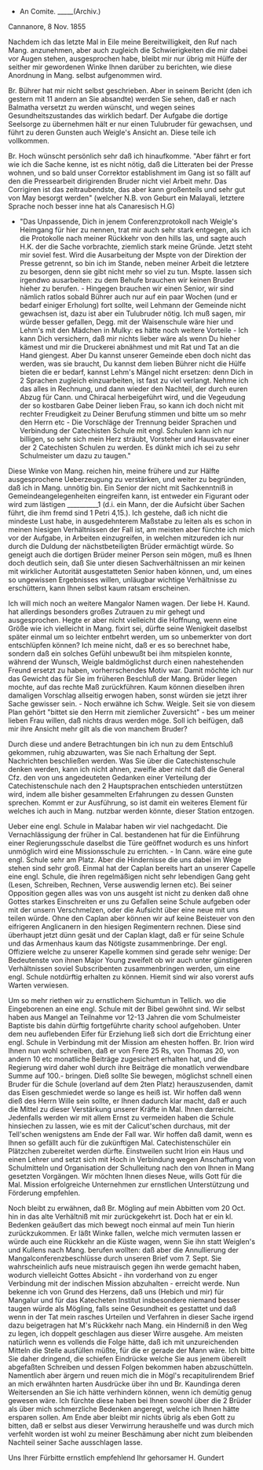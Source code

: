+ An Comite. _____(Archiv.)

 Cannanore, 8 Nov. 1855

Nachdem ich das letzte Mal in Eile meine Bereitwilligkeit, den Ruf nach Mang. anzunehmen, aber auch zugleich die Schwierigkeiten die mir dabei vor Augen stehen, ausgesprochen habe, bleibt mir nur übrig mit Hülfe der seither mir gewordenen Winke Ihnen darüber zu berichten, wie diese Anordnung in Mang. selbst aufgenommen wird.

Br. Bührer hat mir nicht selbst geschrieben. Aber in seinem Bericht (den ich gestern mit 11 andern an Sie absandte) werden Sie sehen, daß er nach Balmatha versetzt zu werden wünscht, und wegen seines Gesundheitszustandes das wirklich bedarf. Der Aufgabe die dortige Seelsorge zu übernehmen hält er nur einen Tulubruder für gewachsen, und führt zu deren Gunsten auch Weigle's Ansicht an. Diese teile ich vollkommen.

Br. Hoch wünscht persönlich sehr daß ich hinaufkomme. "Aber fährt er fort wie ich die Sache kenne, ist es nicht nötig, daß die Litteraten bei der Presse wohnen, und so bald unser Correktor establishment im Gang ist so fällt auf den die Pressearbeit dirigirenden Bruder nicht viel Arbeit mehr. Das Corrigiren ist das zeitraubendste, das aber kann großenteils und sehr gut von May besorgt werden" (welcher N.B. von Geburt ein Malayali, letztere Sprache noch besser inne hat als Canaresisch H.G)

- "Das Unpassende, Dich in jenem Conferenzprotokoll nach Weigle's Heimgang für hier zu nennen, trat mir auch sehr stark entgegen, als ich die Protokolle nach meiner Rückkehr von den hills las, und sagte auch H.K. der die Sache vorbrachte, ziemlich stark meine Gründe. Jetzt steht mir soviel fest. Wird die Ausarbeitung der Mspte von der Direktion der Presse getrennt, so bin ich im Stande, neben meiner Arbeit die letztere zu besorgen, denn sie gibt nicht mehr so viel zu tun. Mspte. lassen sich irgendwo ausarbeiten: zu dem Behufe brauchen wir keinen Bruder hieher zu berufen. - Hingegen brauchen wir einen Senior, wir sind nämlich ratlos sobald Bührer auch nur auf ein paar Wochen (und er bedarf einiger Erholung) fort sollte, weil Lehmann der Gemeinde nicht gewachsen ist, dazu ist aber ein Tulubruder nötig. Ich muß sagen, mir würde besser gefallen, Degg. mit der Waisenschule wäre hier und Lehm's mit den Mädchen in Mulky: es hätte noch weitere Vorteile - Ich kann Dich versichern, daß mir nichts lieber wäre als wenn Du hieher kämest und mir die Druckerei abnähmest und mit Rat und Tat an die Hand giengest. Aber Du kannst unserer Gemeinde eben doch nicht das werden, was sie braucht, Du kannst dem lieben Bührer nicht die Hülfe bieten die er bedarf, kannst Lehm's Mängel nicht ersetzen: denn Dich in 2 Sprachen zugleich einzuarbeiten, ist fast zu viel verlangt. Nehme ich das alles in Rechnung, und dann wieder den Nachteil, der durch euren Abzug für Cann. und Chiracal herbeigeführt wird, und die Vegeudung der so kostbaren Gabe Deiner lieben Frau, so kann ich doch nicht mit rechter Freudigkeit zu Deiner Berufung stimmen und bitte um so mehr den Herrn etc - Die Vorschläge der Trennung beider Sprachen und Verbindung der Catechisten Schule mit engl. Schulen kann ich nur billigen, so sehr sich mein Herz sträubt, Vorsteher und Hausvater einer der 2 Catechisten Schulen zu werden. Es dünkt mich ich sei zu sehr Schulmeister um dazu zu taugen."

Diese Winke von Mang. reichen hin, meine frühere und zur Hälfte ausgesprochene Ueberzeugung zu verstärken, und weiter zu begründen, daß ich in Mang. unnötig bin. Ein Senior der nicht mit Sachkenntniß in Gemeindeangelegenheiten eingreifen kann, ist entweder ein Figurant oder wird zum lästigen __________1 (d.i. ein Mann, der die Aufsicht über Sachen führt, die ihm fremd sind 1 Petri 4,15.). Ich gestehe, daß ich nicht die mindeste Lust habe, in ausgedehnterem Maßstabe zu leiten als es schon in meinen hiesigen Verhältnissen der Fall ist, am meisten aber fürchte ich mich vor der Aufgabe, in Arbeiten einzugreifen, in welchen mitzureden ich nur durch die Duldung der nächstbeteiligten Brüder ermächtigt würde. So geneigt auch die dortigen Brüder meiner Person sein mögen, muß es Ihnen doch deutlich sein, daß Sie unter diesen Sachverhältnissen an mir keinen mit wirklicher Autorität ausgestatteten Senior haben können, und, um eines so ungewissen Ergebnisses willen, unläugbar wichtige Verhältnisse zu erschüttern, kann Ihnen selbst kaum ratsam erscheinen.

Ich will mich noch an weitere Mangalor Namen wagen. Der liebe H. Kaund. hat allerdings besonders großes Zutrauen zu mir gehegt und ausgesprochen. Hegte er aber nicht vielleicht die Hoffnung, wenn eine Größe wie ich vielleicht in Mang. fixirt sei, dürfte seine Wenigkeit daselbst später einmal um so leichter entbehrt werden, um so unbemerkter von dort entschlüpfen können? Ich meine nicht, daß er es so berechnet habe, sondern daß ein solches Gefühl unbewußt bei ihm mitspielen konnte, während der Wunsch, Weigle baldmöglichst durch einen nahestehenden Freund ersetzt zu haben, vorherrschendes Motiv war. Damit möchte ich nur das Gewicht das für Sie im früheren Beschluß der Mang. Brüder liegen mochte, auf das rechte Maß zurückführen. Kaum können dieselben ihren damaligen Vorschlag allseitig erwogen haben, sonst würden sie jetzt ihrer Sache gewisser sein. - Noch erwähne ich Schw. Weigle. Seit sie von diesem Plan gehört "bittet sie den Herrn mit ziemlicher Zuversicht" - bes um meiner lieben Frau willen, daß nichts draus werden möge. Soll ich beifügen, daß mir ihre Ansicht mehr gilt als die von manchem Bruder?

Durch diese und andere Betrachtungen bin ich nun zu dem Entschluß gekommen, ruhig abzuwarten, was Sie nach Erhaltung der Sept. Nachrichten beschließen werden. Was Sie über die Catechistenschule denken werden, kann ich nicht ahnen, zweifle aber nicht daß die General Cfz. den von uns angedeuteten Gedanken einer Verteilung der Catechistenschule nach den 2 Hauptsprachen entschieden unterstützen wird, indem alle bisher gesammelten Erfahrungen zu dessen Gunsten sprechen. Kommt er zur Ausführung, so ist damit ein weiteres Element für welches ich auch in Mang. nutzbar werden könnte, dieser Station entzogen.

Ueber eine engl. Schule in Malabar haben wir viel nachgedacht. Die Vernachlässigung der früher in Cal. bestandenen hat für die Einführung einer Regierungsschule daselbst die Türe geöffnet wodurch es uns hinfort unmöglich wird eine Missionsschule zu errichten. - In Cann. wäre eine gute engl. Schule sehr am Platz. Aber die Hindernisse die uns dabei im Wege stehen sind sehr groß. Einmal hat der Caplan bereits hart an unserer Capelle eine engl. Schule, die ihren regelmäßigen nicht sehr lebendigen Gang geht (Lesen, Schreiben, Rechnen, Verse auswendig lernen etc). Bei seiner Opposition gegen alles was von uns ausgeht ist nicht zu denken daß ohne Gottes starkes Einschreiten er uns zu Gefallen seine Schule aufgeben oder mit der unsern Verschmelzen, oder die Aufsicht über eine neue mit uns teilen würde. Ohne den Caplan aber können wir auf keine Beisteuer von den eifrigeren Anglicanern in den hiesigen Regimentern rechnen. Diese sind überhaupt jetzt dünn gesät und der Caplan klagt, daß er für seine Schule und das Armenhaus kaum das Nötigste zusammenbringe. Der engl. Offiziere welche zu unserer Kapelle kommen sind gerade sehr wenige: Der Bedeutenste von ihnen Major Young zweifelt ob wir auch unter günstigeren Verhältnissen soviel Subscribenten zusammenbringen werden, um eine engl. Schule notdürftig erhalten zu können. Hiemit sind wir also vorerst aufs Warten verwiesen.

Um so mehr riethen wir zu ernstlichem Sichumtun in Tellich. wo die Eingeborenen an eine engl. Schule mit der Bibel gewöhnt sind. Wir selbst haben aus Mangel an Teilnahme vor 12-13 Jahren die vom Schulmeister Baptiste bis dahin dürftig fortgeführte charity school aufgehoben. Unter dem neu auflebenden Eifer für Erziehung ließ sich dort die Errichtung einer engl. Schule in Verbindung mit der Mission am ehesten hoffen. Br. Irion wird Ihnen nun wohl schreiben, daß er von Frere 25 Rs, von Thomas 20, von andern 10 etc monatliche Beiträge zugesichert erhalten hat, und die Regierung wird daher wohl durch ihre Beiträge die monatlich verwendbare Summe auf 100.- bringen. Dieß sollte Sie bewegen, möglichst schnell einen Bruder für die Schule (overland auf dem 2ten Platz) herauszusenden, damit das Eisen geschmiedet werde so lange es heiß ist. Wir hoffen daß wenn dieß des Herrn Wille sein sollte, er Ihnen dadurch klar macht, daß er auch die Mittel zu dieser Verstärkung unserer Kräfte in Mal. Ihnen darreicht. Jedenfalls werden wir mit allem Ernst zu vermeiden haben die Schule hinsiechen zu lassen, wie es mit der Calicut'schen durchaus, mit der Tell'schen wenigstens am Ende der Fall war. Wir hoffen daß damit, wenn es Ihnen so gefällt auch für die zukünftigen Mal. Catechistenschüler ein Plätzchen zubereitet werden dürfte. Einstweilen sucht Irion ein Haus und einen Lehrer und setzt sich mit Hoch in Verbindung wegen Anschaffung von Schulmitteln und Organisation der Schulleitung nach den von Ihnen in Mang gesetzten Vorgängen. Wir möchten Ihnen dieses Neue, wills Gott für die Mal. Mission erfolgreiche Unternehmen zur ernstlichen Unterstützung und Förderung empfehlen.

Noch bleibt zu erwähnen, daß Br. Mögling auf mein Abbitten vom 20 Oct. hin in das alte Verhältniß mit mir zurückgekehrt ist. Doch hat er ein kl. Bedenken geäußert das mich bewegt noch einmal auf mein Tun hierin zurückzukommen. Er läßt Winke fallen, welche mich vermuten lassen er würde auch eine Rückkehr an die Küste wagen, wenn Sie ihn statt Weiglen's und Kullens nach Mang. berufen wollten: daß aber die Annullierung der Mangalconferenzbeschlüsse durch unseren Brief vom 7. Sept. Sie wahrscheinlich aufs neue mistrauisch gegen ihn werde gemacht haben, wodurch vielleicht Gottes Absicht - ihn vorderhand von zu enger Verbindung mit der indischen Mission abzuhalten - erreicht werde. Nun bekenne ich von Grund des Herzens, daß uns (Hebich und mir) für Mangalur und für das Katecheten Institut insbesondere niemand besser taugen würde als Mögling, falls seine Gesundheit es gestattet und daß wenn in der Tat mein rasches Urteilen und Verfahren in dieser Sache irgend dazu beigetragen hat M's Rückkehr nach Mang. ein Hinderniß in den Weg zu legen, ich doppelt geschlagen aus dieser Wirre ausgehe. Am meisten natürlich wenn es vollends die Folge hätte, daß ich mit unzureichenden Mitteln die Stelle ausfüllen müßte, für die er gerade der Mann wäre. Ich bitte Sie daher dringend, die schiefen Eindrücke welche Sie aus jenem übereilt abgefaßten Schreiben und dessen Folgen bekommen haben abzuschütteln. Namentlich aber ärgern und reuen mich die in Mögl's recapitulirendem Brief an mich erwähnten harten Ausdrücke über ihn und Br. Kaundinga deren Weitersenden an Sie ich hätte verhindern können, wenn ich demütig genug gewesen wäre. Ich fürchte diese haben bei Ihnen sowohl über die 2 Brüder als über mich schmerzliche Bedenken angeregt, welche ich Ihnen hätte ersparen sollen. Am Ende aber bleibt mir nichts übrig als eben Gott zu bitten, daß er selbst aus dieser Verwirrung heraushelfe und was durch mich verfehlt worden ist wohl zu meiner Beschämung aber nicht zum bleibenden Nachteil seiner Sache ausschlagen lasse.

 Uns Ihrer Fürbitte ernstlich empfehlend
 Ihr gehorsamer
 H. Gundert
